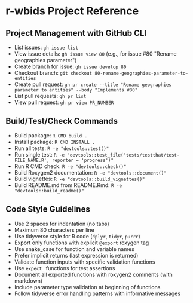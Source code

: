# r-wbids Project Reference

## Project Management with GitHub CLI
- List issues: `gh issue list`
- View issue details: `gh issue view 80` (e.g., for issue #80 "Rename geographies parameter")
- Create branch for issue: `gh issue develop 80`
- Checkout branch: `git checkout 80-rename-geographies-parameter-to-entities`
- Create pull request: `gh pr create --title "Rename geographies parameter to entities" --body "Implements #80"`
- List pull requests: `gh pr list`
- View pull request: `gh pr view PR_NUMBER`

## Build/Test/Check Commands
- Build package: `R CMD build .`
- Install package: `R CMD INSTALL .`
- Run all tests: `R -e "devtools::test()"`
- Run single test: `R -e "devtools::test_file('tests/testthat/test-FILE_NAME.R', reporter = 'progress')"`
- Run R CMD check: `R -e "devtools::check()"`
- Build Roxygen2 documentation: `R -e "devtools::document()"`
- Build vignettes: `R -e "devtools::build_vignettes()"`
- Build README.md from README.Rmd: `R -e "devtools::build_readme()"`

## Code Style Guidelines
- Use 2 spaces for indentation (no tabs)
- Maximum 80 characters per line
- Use tidyverse style for R code (`dplyr`, `tidyr`, `purrr`)
- Export only functions with explicit `@export` roxygen tag
- Use snake_case for function and variable names
- Prefer implicit returns (last expression is returned)
- Validate function inputs with specific validation functions
- Use `expect_` functions for test assertions
- Document all exported functions with roxygen2 comments (with markdown)
- Include parameter type validation at beginning of functions
- Follow tidyverse error handling patterns with informative messages

